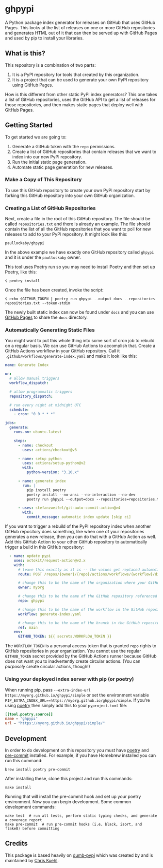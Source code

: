 # ghpypi
A Python package index generator for releases on GitHub that uses GitHub Pages. This looks at the list of releases on one or more GitHub repositories and generates HTML out of it that can then be served up with GitHub Pages and used by pip to install your libraries.

## What is this?

This repository is a combination of two parts:

1. It is a PyPI repository for tools that created by this organization.
2. It is a project that can be used to generate your own PyPI repository using GitHub Pages.

How is this different from other static PyPI index generators? This one takes a list of GitHub repositories, uses the GitHub API to get a list of releases for those repositories, and then makes static pages that deploy well with GitHub Pages.

## Getting Started

To get started we are going to:

1. Generate a GitHub token with the `repo` permissions.
2. Create a list of GitHub repositories that contain releases that we want to index into our new PyPI repository.
3. Run the initial static page generation.
4. Automate static page generation for new releases.

### Make a Copy of This Repository

To use this GitHub repository to create your own PyPI repository start by forking this GitHub repository into your own GitHub organization.

### Creating a List of GitHub Repositories

Next, create a file in the root of this GitHub repository. The file should be called `repositories.txt` and there is already an example. The file should contain the list of all the GitHub repositories that you want to poll for new releases to add to your PyPI repository. It might look like this:

    paullockaby/ghpypi

In the above example we have exactly one GitHub repository called `ghpypi` and it is under the `paullockaby` owner.

This tool uses Poetry run so you may need to install Poetry and then set up Poetry, like this:

    $ peotry install

Once the file has been created, invoke the script:

    $ echo $GITHUB_TOKEN | poetry run ghpypi --output docs --repositories repositories.txt --token-stdin

The newly built static index can now be found under `docs` and you can use [GitHub Pages](https://docs.github.com/en/pages/getting-started-with-github-pages/creating-a-github-pages-site) to share the `docs` directory.

### Automatically Generating Static Files

You might want to put this whole thing into some sort of cron job to rebuild on a regular basis. We can use GitHub Actions to accomplish that. Create a GitHub Actions workflow in your GitHub repository. Call it `.github/workflows/generate-index.yaml` and make it look like this:

```yaml
name: Generate Index

on:
  # allow manual triggers
  workflow_dispatch:

  # allow programmatic triggers
  repository_dispatch:

  # run every night at midnight UTC
  schedule:
    - cron: "0 0 * * *"

jobs:
  generate:
    runs-on: ubuntu-latest

    steps:
      - name: checkout
        uses: actions/checkout@v3

      - name: setup python
        uses: actions/setup-python@v2
        with:
          python-version: "3.10.x"

      - name: generate index
        run: |
          pip install poetry
          poetry install --no-ansi --no-interaction --no-dev
          poetry run ghpypi --output=docs --repositories=repositories.txt --token=${{ secrets.GITHUB_TOKEN }}

      - uses: stefanzweifel/git-auto-commit-action@v4
        with:
          commit_message: automatic index update [skip ci]
```

If you want to trigger a rebuild of the PyPI repository index when another GitHub repository does something, like when one of your repositories generates a new release, then you can do that with a GitHub Action as well. Add this GitHub Action to your other GitHub repository to automatically trigger a build in this GitHub repository:

```yaml
  - name: update pypi
    uses: octokit/request-action@v2.x
    with:
      # leave this exactly as it is -- the values get replaced automatically
      route: POST /repos/{owner}/{repo}/actions/workflows/{workflow}/dispatches

      # change this to be the name of the organization where your GitHub Pages PyPI repository exists
      owner: myorg

      # change this to be the name of the GitHub repository referenced above
      repo: ghpypi

      # change this to be the name of the workflow in the GitHub repository that you're targeting
      workflow: generate-index.yaml

      # change this to be the name of the branch in the GitHub repository that you're targeting
      ref: main
    env:
      GITHUB_TOKEN: ${{ secrets.WORKFLOW_TOKEN }}
```

The `WORKFLOW_TOKEN` is a personal access token that is granted `repo` rights to GitHub repositories in your organization. You cannot use the regular `GITHUB_TOKEN` secret provided by the GitHub Actions runner because GitHub does not want you to inadvertently create circular actions. (You can _purposely_ create circular actions, though!)

### Using your deployed index server with pip (or poetry)

When running pip, pass `--extra-index-url https://myorg.github.io/ghpypi/simple` or set the environment variable `PIP_EXTRA_INDEX_URL==https://myorg.github.io/ghpypi/simple`. If you're using [poetry](https://python-poetry.org/) then simply add this to your `pyproject.toml` file:

```toml
[[tool.poetry.source]]
name = "ghpypi"
url = "https://myorg.github.io/ghpypi/simple/"
```

## Development

In order to do development on this repository you must have [poetry](https://python-poetry.org/) and [pre-commit](https://pre-commit.com/) installed. For example, if you have Homebrew installed you can run this command:

```commandline
brew install poetry pre-commit
```

After installing these, clone this project and run this commands:

```commandline
make install
```

Running that will install the pre-commit hook and set up your poetry environment. Now you can begin development. Some common development commands:

```commandline
make test  # run all tests, perform static typing checks, and generate a coverage report
make pre-commit  # run pre-commit hooks (i.e. black, isort, and flake8) before committing
```

## Credits

This package is based heavily on [dumb-pypi](https://github.com/chriskuehl/dumb-pypi) which was created by and is maintained by [Chris Kuehl](https://github.com/chriskuehl).
